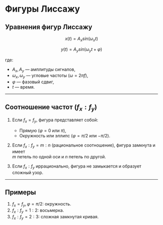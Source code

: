 # Фигуры Лиссажу

## Уравнения фигур Лиссажу

$$x(t) = A_x sin(ω_x t)$$

$$y(t) = A_y sin(ω_y t + φ)$$

где:  
- $A_x, A_y$ — амплитуды сигналов,  
- $ω_x, ω_y$ — угловые частоты ($ω = 2πf$),  
- $φ$ — фазовый сдвиг,  
- $t$ — время.

---

## Соотношение частот ($f_x : f_y$)

1. Если $f_x = f_y$, фигура представляет собой:  
   - Прямую ($φ = 0$ или $π$),  
   - Окружность или эллипс ($φ = π/2$ или $-π/2$).  

2. Если $f_x : f_y = m:n$ (рациональное соотношение), фигура замкнута и имеет  
   $m$ петель по одной оси и $n$ петель по другой.  

3. Если $f_x : f_y$ иррационально, фигура не замыкается и образует сложный узор.

---

## Примеры

1. $f_x = f_y, φ = π/2$: окружность.  
2. $f_x : f_y = 1:2$: восьмерка.  
3. $f_x : f_y = 2:3$: сложная замкнутая кривая.
